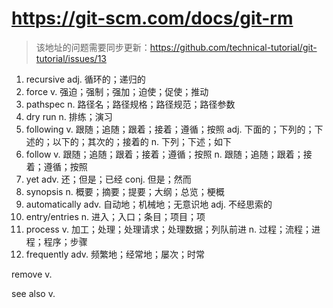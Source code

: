 # https://git-scm.com/docs/git-rm 
> 该地址的问题需要同步更新：https://github.com/technical-tutorial/git-tutorial/issues/13

1. recursive adj. 循环的；递归的
2. force v. 强迫；强制；强加；迫使；促使；推动
3. pathspec n. 路径名；路径规格；路径规范；路径参数
4. dry run n. 排练；演习
5. following v. 跟随；追随；跟着；接着；遵循；按照 adj. 下面的；下列的；下述的；以下的；其次的；接着的 n. 下列；下述；如下
6. follow v. 跟随；追随；跟着；接着；遵循；按照 n. 跟随；追随；跟着；接着；遵循；按照
7. yet adv. 还；但是；已经 conj. 但是；然而
8. synopsis n. 概要；摘要；提要；大纲；总览；梗概
9. automatically adv. 自动地；机械地；无意识地 adj. 不经思索的
10. entry/entries n. 进入；入口；条目；项目；项
11. process v. 加工；处理；处理请求；处理数据；列队前进 n. 过程；流程；进程；程序；步骤
12. frequently adv. 频繁地；经常地；屡次；时常

remove v.

see also v. 
